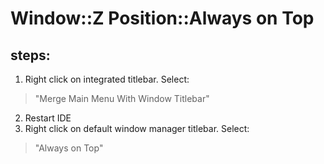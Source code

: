 # Window::Z Position::Always on Top
## steps:
1. Right click on integrated titlebar. Select:
>"Merge Main Menu With Window Titlebar"
2. Restart IDE
3. Right click on default window manager titlebar. Select:
>"Always on Top"

